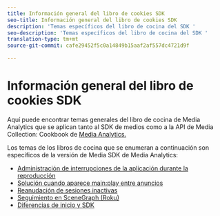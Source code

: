 ```yaml
---
title: Información general del libro de cookies SDK
seo-title: Información general del libro de cookies SDK
description: 'Temas específicos del libro de cocina del SDK '
seo-description: 'Temas específicos del libro de cocina del SDK '
translation-type: tm+mt
source-git-commit: cafe29452f5c0a14849b15aaf2af557dc4721d9f

---
```



# Información general del libro de cookies SDK

Aquí puede encontrar temas generales del libro de cocina de Media Analytics que se aplican tanto al SDK de medios como a la API de Media Collection: Cookbook de [Media Analytics.](/help/media-analytics-cookbook/cookbook-overview.md)

Los temas de los libros de cocina que se enumeran a continuación son específicos de la versión de Media SDK de Media Analytics:

* [Administración de interrupciones de la aplicación durante la reproducción](/help/sdk-implement/cookbook/app-interrupts.md)
* [Solución cuando aparece main:play entre anuncios](/help/sdk-implement/cookbook/fix-ad-play-ad.md)
* [Reanudación de sesiones inactivas](/help/sdk-implement/cookbook/resuming-inactive.md)
* [Seguimiento en SceneGraph (Roku)](/help/sdk-implement/cookbook/sdk-track-scenegraph.md)
* [Diferencias de inicio y SDK](/help/sdk-implement/cookbook/sdk-vs-launch-qoe.md)
